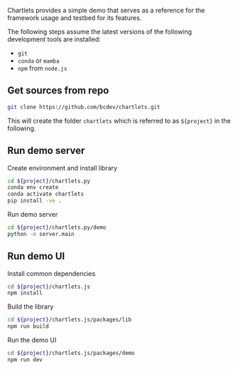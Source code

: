 Chartlets provides a simple demo that serves as a
reference for the framework usage and testbed for its features.

The following steps assume the latest versions of the following 
development tools are installed:

- `git`
- `conda` or `mamba`
- `npm` from `node.js` 

## Get sources from repo

```bash
git clone https://github.com/bcdev/chartlets.git
```

This will create the folder `chartlets` which is referred to as
`${project}` in the following.

## Run demo server

Create environment and install library

```bash
cd ${project}/chartlets.py
conda env create
conda activate chartlets
pip install -ve . 
```

Run demo server

```bash
cd ${project}/chartlets.py/demo
python -m server.main 
```

## Run demo UI

Install common dependencies

```bash
cd ${project}/chartlets.js
npm install
```

Build the library

```bash
cd ${project}/chartlets.js/packages/lib
npm run build
```

Run the demo UI

```bash
cd ${project}/chartlets.js/packages/demo
npm run dev
```
